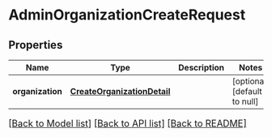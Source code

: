 # AdminOrganizationCreateRequest
## Properties

Name | Type | Description | Notes
------------ | ------------- | ------------- | -------------
**organization** | [**CreateOrganizationDetail**](CreateOrganizationDetail.md) |  | [optional] [default to null]

[[Back to Model list]](../README.md#documentation-for-models) [[Back to API list]](../README.md#documentation-for-api-endpoints) [[Back to README]](../README.md)

<style>
     p, ul, ol, li { font-size: 18px !important;}
</style>

